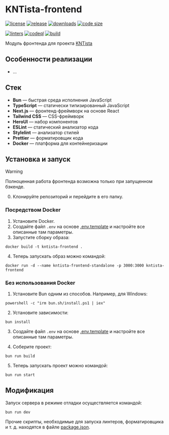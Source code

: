 # KNTista-frontend

[![license](https://img.shields.io/github/license/code-418-dpr/KNTista-frontend)](https://opensource.org/licenses/MIT)
[![release](https://img.shields.io/github/v/release/code-418-dpr/KNTista-frontend?include_prereleases)](https://github.com/code-418-dpr/KNTista-frontend/releases)
[![downloads](https://img.shields.io/github/downloads/code-418-dpr/KNTista-frontend/total)](https://github.com/code-418-dpr/KNTista-frontend/releases)
[![code size](https://img.shields.io/github/languages/code-size/code-418-dpr/KNTista-frontend.svg)](https://github.com/code-418-dpr/KNTista-frontend)

[![linters](https://github.com/code-418-dpr/KNTista-frontend/actions/workflows/linters.yaml/badge.svg)](https://github.com/code-418-dpr/KNTista-frontend/actions/workflows/linters.yaml)
[![codeql](https://github.com/code-418-dpr/KNTista-frontend/actions/workflows/codeql.yaml/badge.svg)](https://github.com/code-418-dpr/KNTista-frontend/actions/workflows/codeql.yaml)
[![build](https://github.com/code-418-dpr/KNTista-frontend/actions/workflows/build.yaml/badge.svg)](https://github.com/code-418-dpr/KNTista-frontend/actions/workflows/build.yaml)

Модуль фронтенда для проекта [KNTista](https://github.com/code-418-dpr/KNTista)

## Особенности реализации

- ...

## Стек

- **Bun** — быстрая среда исполнения JavaScript
- **TypeScript** — статически типизированный JavaScript
- **Next.js** — фронтенд-фреймворк на основе React
- **Tailwind CSS** — CSS-фреймворк
- **HeroUI** — набор компонентов
- **ESLint** — статический анализатор кода
- **Stylelint** — анализатор стилей
- **Prettier** — форматировщик кода
- **Docker** — платформа для контейнеризации

## Установка и запуск

> [!WARNING]
> Полноценная работа фронтенда возможна только при запущенном бэкенде.

0. Клонируйте репозиторий и перейдите в его папку.

### Посредством Docker

1. Установите Docker.
2. Создайте файл `.env` на основе [.env.template](.env.template) и настройте все описанные там параметры.
3. Запустите сборку образа:

```shell
docker build -t kntista-frontend .
```

4. Теперь запускать образ можно командой:

```shell
docker run -d --name kntista-frontend-standalone -p 3000:3000 kntista-frontend
```

### Без использования Docker

1. Установите Bun одним из способов. Например, для Windows:

```shell
powershell -c "irm bun.sh/install.ps1 | iex"
```

2. Установите зависимости:

```shell
bun install
```

3. Создайте файл `.env` на основе [.env.template](.env.template) и настройте все описанные там параметры.

4. Соберите проект:

```shell
bun run build
```

5. Теперь запускать проект можно командой:

```shell
bun run start
```

## Модификация

Запуск сервера в режиме отладки осуществляется командой:

```shell
bun run dev
```

Прочие скрипты, необходимые для запуска линтеров, форматировщика и т. д. находятся в
файле [package.json](./package.json).
